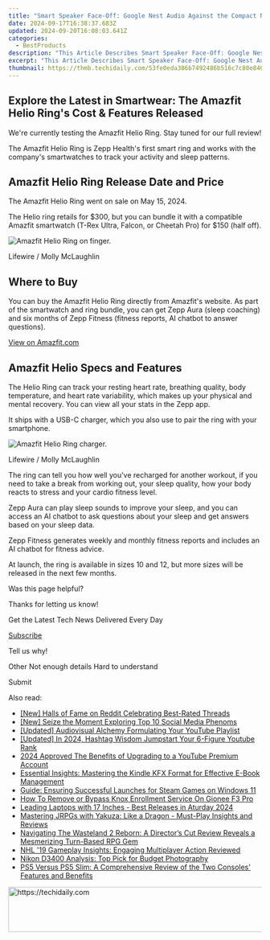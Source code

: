 ```yaml
---
title: "Smart Speaker Face-Off: Google Nest Audio Against the Compact Nest Mini"
date: 2024-09-17T16:38:37.683Z
updated: 2024-09-20T16:08:03.641Z
categories:
  - BestProducts
description: "This Article Describes Smart Speaker Face-Off: Google Nest Audio Against the Compact Nest Mini"
excerpt: "This Article Describes Smart Speaker Face-Off: Google Nest Audio Against the Compact Nest Mini"
thumbnail: https://thmb.techidaily.com/53fe0eda386b7492486b516c7c80e84033132f7114b2f25cabe5e7dae992e1e9.png
---
```


## Explore the Latest in Smartwear: The Amazfit Helio Ring's Cost & Features Released

We're currently testing the Amazfit Helio Ring. Stay tuned for our full review!

 The Amazfit Helio Ring is Zepp Health's first smart ring and works with the company's smartwatches to track your activity and sleep patterns.

## Amazfit Helio Ring Release Date and Price

 The Amazfit Helio Ring went on sale on May 15, 2024\.

 The Helio ring retails for $300, but you can bundle it with a compatible Amazfit smartwatch (T-Rex Ultra, Falcon, or Cheetah Pro) for $150 (half off).

![Amazfit Helio Ring on finger.](https://www.lifewire.com/thmb/fZmZBwZyOcfLxxOFKRzZYHN-2Cg=/1500x0/filters:no_upscale():max_bytes(150000):strip_icc():format(webp)/AmazfitHelioRing_crop-574642441bec41228958dcb4025e662a.jpg)

Lifewire / Molly McLaughlin

## Where to Buy

 You can buy the Amazfit Helio Ring directly from Amazfit's website. As part of the smartwatch and ring bundle, you can get Zepp Aura (sleep coaching) and six months of Zepp Fitness (fitness reports, AI chatbot to answer questions).

[View on Amazfit.com](https://us.amazfit.com/products/amazfit-helio-ring)

## Amazfit Helio Specs and Features

 The Helio Ring can track your resting heart rate, breathing quality, body temperature, and heart rate variability, which makes up your physical and mental recovery. You can view all your stats in the Zepp app.

 It ships with a USB-C charger, which you also use to pair the ring with your smartphone.

![Amazfit Helio Ring charger.](https://www.lifewire.com/thmb/Er_MEJDbTps5jv74Y7giffV-KG4=/1500x0/filters:no_upscale():max_bytes(150000):strip_icc():format(webp)/AmazfitHelioRingCharger-c360c0a7cedf4b099a4a7764d58729f2.jpg)

Lifewire / Molly McLaughlin

 The ring can tell you how well you've recharged for another workout, if you need to take a break from working out, your sleep quality, how your body reacts to stress and your cardio fitness level.

 Zepp Aura can play sleep sounds to improve your sleep, and you can access an AI chatbot to ask questions about your sleep and get answers based on your sleep data.

 Zepp Fitness generates weekly and monthly fitness reports and includes an AI chatbot for fitness advice.

 At launch, the ring is available in sizes 10 and 12, but more sizes will be released in the next few months.

Was this page helpful?

Thanks for letting us know!

 Get the Latest Tech News Delivered Every Day

[Subscribe](https://www.lifewire.com/#)

Tell us why!

 Other  Not enough details  Hard to understand

 Submit

<ins class="adsbygoogle"
     style="display:block"
     data-ad-format="autorelaxed"
     data-ad-client="ca-pub-7571918770474297"
     data-ad-slot="1223367746"></ins>

<ins class="adsbygoogle"
     style="display:block"
     data-ad-client="ca-pub-7571918770474297"
     data-ad-slot="8358498916"
     data-ad-format="auto"
     data-full-width-responsive="true"></ins>

<span class="atpl-alsoreadstyle">Also read:</span>
<div><ul>
<li><a href="https://some-techniques.techidaily.com/new-halls-of-fame-on-reddit-celebrating-best-rated-threads/"><u>[New] Halls of Fame on Reddit Celebrating Best-Rated Threads</u></a></li>
<li><a href="https://tiktok-video-files.techidaily.com/new-seize-the-moment-exploring-top-10-social-media-phenoms/"><u>[New] Seize the Moment Exploring Top 10 Social Media Phenoms</u></a></li>
<li><a href="https://youtube-videos.techidaily.com/updated-audiovisual-alchemy-formulating-your-youtube-playlist/"><u>[Updated] Audiovisual Alchemy Formulating Your YouTube Playlist</u></a></li>
<li><a href="https://eaxpv-info.techidaily.com/updated-in-2024-hashtag-wisdom-jumpstart-your-6-figure-youtube-rank/"><u>[Updated] In 2024, Hashtag Wisdom Jumpstart Your 6-Figure Youtube Rank</u></a></li>
<li><a href="https://youtube-webster.techidaily.com/approved-the-benefits-of-upgrading-to-a-youtube-premium-account/"><u>2024 Approved The Benefits of Upgrading to a YouTube Premium Account</u></a></li>
<li><a href="https://eaxpv-info.techidaily.com/essential-insights-mastering-the-kindle-kfx-format-for-effective-e-book-management/"><u>Essential Insights: Mastering the Kindle KFX Format for Effective E-Book Management</u></a></li>
<li><a href="https://win-answers.techidaily.com/guide-ensuring-successful-launches-for-steam-games-on-windows-11/"><u>Guide: Ensuring Successful Launches for Steam Games on Windows 11</u></a></li>
<li><a href="https://android-unlock.techidaily.com/how-to-remove-or-bypass-knox-enrollment-service-on-gionee-f3-pro-by-drfone-android/"><u>How To Remove or Bypass Knox Enrollment Service On Gionee F3 Pro</u></a></li>
<li><a href="https://buynow-tips.techidaily.com/leading-laptops-with-17-inches-best-releases-in-aturday-2024/"><u>Leading Laptops with 17 Inches - Best Releases in Aturday 2024</u></a></li>
<li><a href="https://buynow-tips.techidaily.com/mastering-jrpgs-with-yakuza-like-a-dragon-must-play-insights-and-reviews/"><u>Mastering JRPGs with Yakuza: Like a Dragon - Must-Play Insights and Reviews</u></a></li>
<li><a href="https://buynow-tips.techidaily.com/navigating-the-wasteland-2-reborn-a-directors-cut-review-reveals-a-mesmerizing-turn-based-rpg-gem/"><u>Navigating The Wasteland 2 Reborn: A Director’s Cut Review Reveals a Mesmerizing Turn-Based RPG Gem</u></a></li>
<li><a href="https://buynow-tips.techidaily.com/nhl-19-gameplay-insights-engaging-multiplayer-action-reviewed/"><u>NHL '19 Gameplay Insights: Engaging Multiplayer Action Reviewed</u></a></li>
<li><a href="https://buynow-tips.techidaily.com/nikon-d3400-analysis-top-pick-for-budget-photography/"><u>Nikon D3400 Analysis: Top Pick for Budget Photography</u></a></li>
<li><a href="https://techtrends.techidaily.com/ps5-versus-ps5-slim-a-comprehensive-review-of-the-two-consoles-features-and-benefits/"><u>PS5 Versus PS5 Slim: A Comprehensive Review of the Two Consoles' Features and Benefits</u></a></li>
</ul></div>

<!-- affiliate ads begin -->
<a href="https://appsumo.8odi.net/c/5597632/2111981/7443" target="_top" id="2111981">
  <img src="//a.impactradius-go.com/display-ad/7443-2111981" border="0" alt="https://techidaily.com" width="728" height="90"/>
</a>
<img height="0" width="0" src="https://appsumo.8odi.net/i/5597632/2111981/7443" style="position:absolute;visibility:hidden;" border="0" />
<!-- affiliate ads end -->

